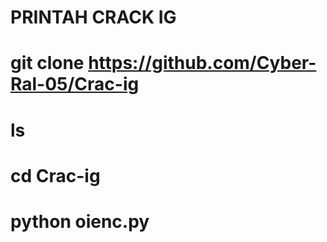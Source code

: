 #  PRINTAH CRACK IG

# git clone https://github.com/Cyber-Ral-05/Crac-ig

# ls

# cd Crac-ig

# python oienc.py
